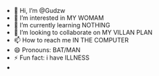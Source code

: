 - 👋 Hi, I’m @Gudzw
- 👀 I’m interested in MY WOMAM
- 🌱 I’m currently learning NOTHING
- 💞️ I’m looking to collaborate on MY VILLAN PLAN
- 📫 How to reach me IN THE COMPUTER
- 😄 Pronouns: BAT/MAN
- ⚡ Fun fact: i have ILLNESS
- 

<!---
Gudzw/Gudzw is a ✨ special ✨ repository because its `README.md` (this file) appears on your GitHub profile.
You can click the Preview link to take a look at your changes.
--->
